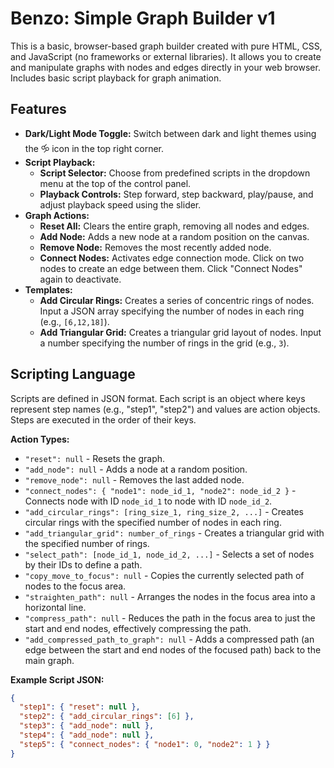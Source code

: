 # Benzo: Simple Graph Builder v1

This is a basic, browser-based graph builder created with pure HTML, CSS, and JavaScript (no frameworks or external libraries). It allows you to create and manipulate graphs with nodes and edges directly in your web browser. Includes basic script playback for graph animation.

## Features

*   **Dark/Light Mode Toggle:** Switch between dark and light themes using the 🝰 icon in the top right corner.
*   **Script Playback:**
    *   **Script Selector:** Choose from predefined scripts in the dropdown menu at the top of the control panel.
    *   **Playback Controls:** Step forward, step backward, play/pause, and adjust playback speed using the slider.
*   **Graph Actions:**
    *   **Reset All:** Clears the entire graph, removing all nodes and edges.
    *   **Add Node:** Adds a new node at a random position on the canvas.
    *   **Remove Node:** Removes the most recently added node.
    *   **Connect Nodes:** Activates edge connection mode. Click on two nodes to create an edge between them. Click "Connect Nodes" again to deactivate.
*   **Templates:**
    *   **Add Circular Rings:**  Creates a series of concentric rings of nodes. Input a JSON array specifying the number of nodes in each ring (e.g., `[6,12,18]`).
    *   **Add Triangular Grid:** Creates a triangular grid layout of nodes. Input a number specifying the number of rings in the grid (e.g., `3`).

## Scripting Language

Scripts are defined in JSON format. Each script is an object where keys represent step names (e.g., "step1", "step2") and values are action objects. Steps are executed in the order of their keys.

**Action Types:**

*   `"reset": null` - Resets the graph.
*   `"add_node": null` - Adds a node at a random position.
*   `"remove_node": null` - Removes the last added node.
*   `"connect_nodes": { "node1": node_id_1, "node2": node_id_2 }` - Connects node with ID `node_id_1` to node with ID `node_id_2`.
*   `"add_circular_rings": [ring_size_1, ring_size_2, ...]` - Creates circular rings with the specified number of nodes in each ring.
*   `"add_triangular_grid": number_of_rings` - Creates a triangular grid with the specified number of rings.
*   `"select_path": [node_id_1, node_id_2, ...]` - Selects a set of nodes by their IDs to define a path.
*   `"copy_move_to_focus": null` - Copies the currently selected path of nodes to the focus area.
*   `"straighten_path": null` - Arranges the nodes in the focus area into a horizontal line.
*   `"compress_path": null` - Reduces the path in the focus area to just the start and end nodes, effectively compressing the path.
*   `"add_compressed_path_to_graph": null` - Adds a compressed path (an edge between the start and end nodes of the focused path) back to the main graph.

**Example Script JSON:**

```json
{
  "step1": { "reset": null },
  "step2": { "add_circular_rings": [6] },
  "step3": { "add_node": null },
  "step4": { "add_node": null },
  "step5": { "connect_nodes": { "node1": 0, "node2": 1 } }
}